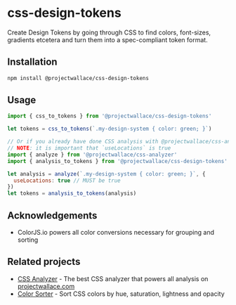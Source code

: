 # css-design-tokens

Create Design Tokens by going through CSS to find colors, font-sizes, gradients etcetera and turn them into a spec-compliant token format.

## Installation

```sh
npm install @projectwallace/css-design-tokens
```

## Usage

```js
import { css_to_tokens } from '@projectwallace/css-design-tokens'

let tokens = css_to_tokens(`.my-design-system { color: green; }`)

// Or if you already have done CSS analysis with @projectwallace/css-analyzer:
// NOTE: it is important that `useLocations` is true
import { analyze } from '@projectwallace/css-analyzer'
import { analysis_to_tokens } from '@projectwallace/css-design-tokens'

let analysis = analyze(`.my-design-system { color: green; }`, {
  useLocations: true // MUST be true
})
let tokens = analysis_to_tokens(analysis)
```

## Acknowledgements

- ColorJS.io powers all color conversions necessary for grouping and sorting

## Related projects

- [CSS Analyzer](https://github.com/projectwallace/css-analyzer) - The best CSS analyzer that powers all analysis on [projectwallace.com](https://www.projectwallace.com?utm_source=github&utm_medium=wallace_format_css_related_projects)
- [Color Sorter](https://github.com/projectwallace/color-sorter) - Sort CSS colors
  by hue, saturation, lightness and opacity

